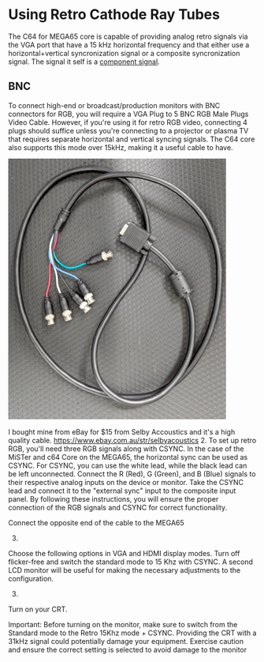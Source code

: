 # Using Retro Cathode Ray Tubes

The C64 for MEGA65 core is capable of providing analog retro signals via the VGA port that have a 15 kHz horizontal frequency and that either
use a horizontal+vertical syncronization signal or a composite syncronization signal. The signal it self is a [component signal](https://en.wikipedia.org/wiki/Component_video#Component_versus_composite).

## BNC

To connect high-end or broadcast/production monitors with BNC connectors for RGB, you will require a VGA Plug to 5 BNC RGB Male Plugs Video Cable.
However, if you're using it for retro RGB video, connecting 4 plugs should suffice unless you're connecting to a projector or plasma TV that requires
separate horizontal and vertical syncing signals. The C64 core also supports this mode over 15kHz, making it a useful cable to have.

![vga-to-bnc-cable](assets/vga-to-bnc.jpg)

I bought mine from eBay for $15 from Selby Accoustics and it's a high quality cable.
https://www.ebay.com.au/str/selbyacoustics
2.
To set up retro RGB, you'll need three RGB signals along with CSYNC. In the case of the MiSTer and c64 Core on the MEGA65, the horizontal sync can be used as CSYNC. For CSYNC, you can use the white lead, while the black lead can be left unconnected.
Connect the R (Red), G (Green), and B (Blue) signals to their respective analog inputs on the device or monitor.
Take the CSYNC lead and connect it to the "external sync" input to the composite input panel.
By following these instructions, you will ensure the proper connection of the RGB signals and CSYNC for correct functionality.
 
Connect the opposite end of the cable to the MEGA65
 

3.
Choose the following options in VGA and HDMI display modes.
Turn off flicker-free and switch the standard mode to 15 Khz with CSYNC. A second LCD monitor will be useful for making the necessary adjustments to the configuration.
 
3.
Turn on your CRT. 

Important: Before turning on the monitor, make sure to switch from the Standard mode to the Retro 15Khz mode + CSYNC. Providing the CRT with a 31kHz signal could potentially damage your equipment. Exercise caution and ensure the correct setting is selected to avoid damage to the monitor
 





